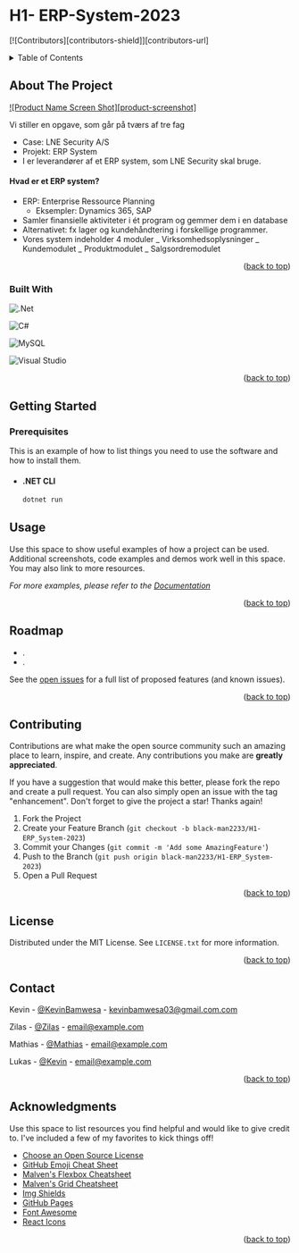 <a name="readme-top"></a>

# H1- ERP-System-2023

[![Contributors][contributors-shield]][contributors-url]

<!-- TABLE OF CONTENTS -->
<details>
  <summary>Table of Contents</summary>
  <ol>
    <li>
      <a href="#about-the-project">About The Project</a>
      <ul>
        <li><a href="#built-with">Built With</a></li>
      </ul>
    </li>
    <li>
      <a href="#getting-started">Getting Started</a>
      <ul>
        <li><a href="#prerequisites">Prerequisites</a></li>
        <li><a href="#installation">Installation</a></li>
      </ul>
    </li>
    <li><a href="#usage">Usage</a></li>
    <li><a href="#roadmap">Roadmap</a></li>
    <li><a href="#contributing">Contributing</a></li>
    <li><a href="#license">License</a></li>
    <li><a href="#contact">Contact</a></li>
    <li><a href="#acknowledgments">Acknowledgments</a></li>
  </ol>
</details>

<!-- ABOUT THE PROJECT -->

## About The Project

[![Product Name Screen Shot][product-screenshot]](https://example.com)

Vi stiller en opgave, som går på tværs af tre fag

- Case: LNE Security A/S
- Projekt: ERP System
- I er leverandører af et ERP system, som LNE Security skal bruge.

#### Hvad er et ERP system?

- ERP: Enterprise Ressource Planning
  - Eksempler: Dynamics 365, SAP
- Samler finansielle aktiviteter i ét program og gemmer dem i en database
- Alternativet: fx lager og kundehåndtering i forskellige programmer.
- Vores system indeholder 4 moduler
  _ Virksomhedsoplysninger
  _ Kundemodulet
  _ Produktmodulet
  _ Salgsordremodulet
  <br>

<p align="right">(<a href="#readme-top">back to top</a>)</p>

### Built With

![.Net](https://img.shields.io/badge/.NET-5C2D91?style=for-the-badge&logo=.net&logoColor=white)

![C#](https://img.shields.io/badge/c%23-%23239120.svg?style=for-the-badge&logo=c-sharp&logoColor=white)

![MySQL](https://img.shields.io/badge/mysql-%2300f.svg?style=for-the-badge&logo=mysql&logoColor=White)

![Visual Studio](https://img.shields.io/badge/Visual%20Studio-5C2D91.svg?style=for-the-badge&logo=visual-studio&logoColor=white)

<p align="right">(<a href="#readme-top">back to top</a>)</p>

<!-- GETTING STARTED -->

## Getting Started

### Prerequisites

This is an example of how to list things you need to use the software and how to install them.

- #### .NET CLI
  ```sh
  dotnet run
  ```

<!-- USAGE EXAMPLES -->

## Usage

Use this space to show useful examples of how a project can be used. Additional screenshots, code examples and demos work well in this space. You may also link to more resources.

_For more examples, please refer to the [Documentation](https://example.com)_

<p align="right">(<a href="#readme-top">back to top</a>)</p>

<!-- ROADMAP -->

## Roadmap

- .
- .

See the [open issues](https://github.com/black-man2233/H1-ERP_System-2023/issues) for a full list of proposed features (and known issues).

<p align="right">(<a href="#readme-top">back to top</a>)</p>

<!-- CONTRIBUTING -->

## Contributing

Contributions are what make the open source community such an amazing place to learn, inspire, and create. Any contributions you make are **greatly appreciated**.

If you have a suggestion that would make this better, please fork the repo and create a pull request. You can also simply open an issue with the tag "enhancement".
Don't forget to give the project a star! Thanks again!

1. Fork the Project
2. Create your Feature Branch (`git checkout -b black-man2233/H1-ERP_System-2023`)
3. Commit your Changes (`git commit -m 'Add some AmazingFeature'`)
4. Push to the Branch (`git push origin black-man2233/H1-ERP_System-2023`)
5. Open a Pull Request

<p align="right">(<a href="#readme-top">back to top</a>)</p>

<!-- LICENSE -->

## License

Distributed under the MIT License. See `LICENSE.txt` for more information.

<p align="right">(<a href="#readme-top">back to top</a>)</p>

<!-- CONTACT -->

## Contact

Kevin - [@KevinBamwesa](https://twitter.com/KevinBamwesa) - kevinbamwesa03@gmail.com.com

Zilas - [@Zilas](https://twitter.com/KevinBamwesa) - email@example.com

Mathias - [@Mathias](https://twitter.com/KevinBamwesa) - email@example.com

Lukas - [@Kevin](https://twitter.com/KevinBamwesa) - email@example.com

<p align="right">(<a href="#readme-top">back to top</a>)</p>

<!-- ACKNOWLEDGMENTS -->

## Acknowledgments

Use this space to list resources you find helpful and would like to give credit to. I've included a few of my favorites to kick things off!

- [Choose an Open Source License](https://choosealicense.com)
- [GitHub Emoji Cheat Sheet](https://www.webpagefx.com/tools/emoji-cheat-sheet)
- [Malven's Flexbox Cheatsheet](https://flexbox.malven.co/)
- [Malven's Grid Cheatsheet](https://grid.malven.co/)
- [Img Shields](https://shields.io)
- [GitHub Pages](https://pages.github.com)
- [Font Awesome](https://fontawesome.com)
- [React Icons](https://react-icons.github.io/react-icons/search)

<p align="right">(<a href="#readme-top">back to top</a>)</p>
